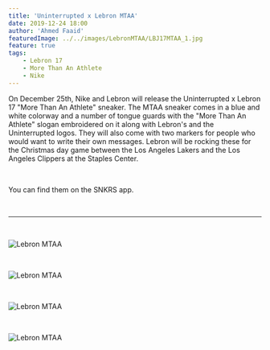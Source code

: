 ```yaml
---
title: 'Uninterrupted x Lebron MTAA'
date: 2019-12-24 18:00
author: 'Ahmed Faaid'
featuredImage: ../../images/LebronMTAA/LBJ17MTAA_1.jpg
feature: true
tags:
    - Lebron 17
    - More Than An Athlete
    - Nike
---
```


On December 25th, Nike and Lebron will release the Uninterrupted x Lebron 17 "More Than An Athlete" sneaker. The MTAA sneaker comes in a blue and white colorway and a number of tongue guards with the "More Than An Athlete" slogan embroidered on it along with Lebron's and the Uninterrupted logos.
They will also come with two markers for people who would want to write their own messages.
Lebron will be rocking these for the Christmas day game between the Los Angeles Lakers and the Los Angeles Clippers at the Staples Center.

&nbsp;

You can find them on the SNKRS app.

&nbsp;

---

&nbsp;

![Lebron MTAA](https://lh3.googleusercontent.com/6ysAirBqz8VxkIp3tdOM3vnOJ_8k-Y5Bo0wP99rQ1FPzWqInfRYf2fmCjxXPtgdAYN52P_oPOteRlhNtcK9EUE3LBdNdaH1lNqvdzUhrG3Les9rHpjdixTo9M757FLpA0YBtsikK=w970-h693-no)

&nbsp;

![Lebron MTAA](https://lh3.googleusercontent.com/Cnq6djANVRjPNjeUOdoruo7-FidOZFZgExthmhQKVNuT_2c0Y5lhuTpqbZWalT_lEiWiYna5_oWZ3SlMSoRIec65cbwHNKdvq9GnMXd8SByS-cT4j6GEThSO-IFUOKcKD2uyUS-t=w620-h443-no)

&nbsp;

![Lebron MTAA](https://lh3.googleusercontent.com/SvCpagroMHCEyDjFA0TDaIrRK4fwbmDHI1rZzgs8voUKIJUW3RK6SKP5lCSmfdbv4-mYK9tiU_1QTnIPDQmughL__lvjp7LODZF3aqkQlpL99g8LdigS5otg9S8WeZNh8QkpgRQ8=w970-h693-no)

&nbsp;

![Lebron MTAA](https://lh3.googleusercontent.com/g5cwRJm_O3E1NgNorjdeM_OBSXhekXRGFLgGa4YGG43weVmfS9tnr3CD4JiTiOtwhijZm0j-twAeXicZZbpYThjq52nd51vGfedaIXohp78S6Xjnez3GyDLQkHp9XiWzMyNDKdS6=w970-h693-no)

